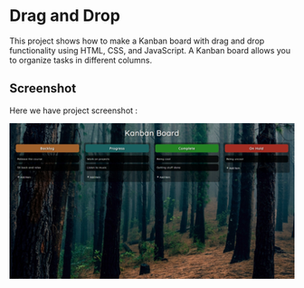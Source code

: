 # Drag and Drop
This project shows how to make a Kanban board with drag and drop functionality using HTML, CSS, and JavaScript. A Kanban board allows you to organize tasks in different columns.

## Screenshot
Here we have project screenshot :

![screenshot](screenshot.jpeg)
